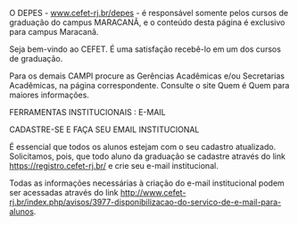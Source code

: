 O DEPES - www.cefet-rj.br/depes - é responsável somente pelos cursos de graduação do campus MARACANÃ, e o conteúdo desta página é exclusivo para campus Maracanã.

Seja bem-vindo ao CEFET. É uma satisfação recebê-lo em um dos cursos de graduação.

Para os demais CAMPI procure as Gerências Acadêmicas e/ou Secretarias Acadêmicas, na página correspondente. Consulte o site Quem é Quem para maiores informações.

 

FERRAMENTAS INSTITUCIONAIS : E-MAIL

CADASTRE-SE E FAÇA SEU EMAIL INSTITUCIONAL

É essencial que todos os alunos estejam com o seu cadastro atualizado. Solicitamos, pois, que todo aluno da graduação se cadastre através do link  https://registro.cefet-rj.br/ e crie seu e-mail institucional.

Todas as informações necessárias à criação do e-mail institucional podem ser acessadas através do link  http://www.cefet-rj.br/index.php/avisos/3977-disponibilizacao-do-servico-de-e-mail-para-alunos.

